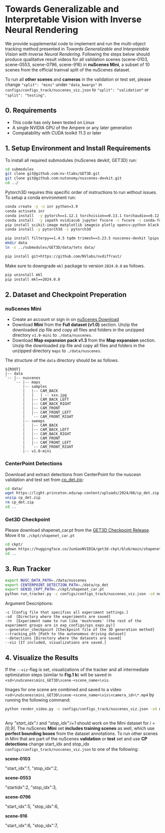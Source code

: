 # Towards Generalizable and Interpretable Vision with Inverse Neural Rendering

We provide supplemental code to implement and run the multi-object tracking method presented in *Towards Generalizable and Interpretable Vision with Inverse Neural Rendering*. Following the steps below should produce qualitative result videos for all validation scenes (scene-0103, scene-0553, scene-0796, scene-916) in **nuScenes Mini**, a subset of 10 scenes from the official trainval split of the nuScenes dataset.

To run all **other scenes** and **cameras** in the validation or test set, please change `"split": "mini"` under `"data_kwargs"` in `configs/configs_track/nuscenes_viz.json` to `"split": "validation"` or `"split": "testing"`. 

## 0. Requirements
- This code has only been tested on Linux
- A single NVIDIA GPU of the Ampere or any later generation
- Compatability with CUDA toolkit 11.3 or later

## 1. Setup Environment and Install Requirements

To install all required submodules (nuScenes devkit, GET3D) run:

```bash
cd submodules
git clone git@github.com:nv-tlabs/GET3D.git
git clone git@github.com:nutonomy/nuscenes-devkit.git
cd ../
```

Pytorch3D requires this specific order of instructions to run without issues. To setup a conda environment run:
```bash
conda create -y -n inr python=3.9
conda activate inr
conda install  -y pytorch==1.12.1 torchvision==0.13.1 torchaudio==0.12.1 cudatoolkit=11.3 -c pytorch
conda install  -y iopath nvidiacub jupyter fvcore -c fvcore -c conda-forge -c iopath -c bottler 
pip install scikit-image matplotlib imageio plotly opencv-python black usort flake8 flake8-bugbear flake8-comprehensions 
conda install -y pytorch3d -c pytorch3d

pip install filterpy==1.4.5 tqdm trimesh==3.23.5 nuscenes-devkit lpips ninja xatlas gdown urllib3 waymo-open-dataset-tf-2-11-0 moviepy
mkdir data
ln -s ../submodules/GET3D/data/tets data/

pip install git+https://github.com/NVlabs/nvdiffrast/
```

Make sure to downgrade `mkl` package to version `2024.0.0` as follows.
```bash
pip uninstall mkl
pip install mkl==2024.0.0
```

## 2. Dataset and Checkpoint Preperation

### nuScenes Mini
- Create an account or sign in on [nuScenes Download](https://www.nuscenes.org/nuscenes#download) 
- Download **Mini** from the **Full dataset (v1.0)** section. Unzip the downloaded zip file and copy all files and folders in the unzipped directory `v1.0-mini` to `./data/nuscenes`.
- Download **Map expansion pack v1.3** from the **Map expansion** section. Unzip the downloaded zip file and copy all files and folders in the unzipped directory `maps` to `./data/nuscenes`.

The structure of the `data` directory should be as follows.
```
${ROOT}
|-- data
`-- |-- nuscenes
    `-- |-- maps
        |-- samples
        |   |-- CAM_BACK
        |   |   | -- xxx.jpg
        |   |-- CAM_BACK_LEFT
        |   |-- CAM_BACK_RIGHT
        |   |-- CAM_FRONT
        |   |-- CAM_FRONT_LEFT
        |   `-- CAM_FRONT_RIGHT
        |-- sweeps
        |   |-- CAM_BACK
        |   |-- CAM_BACK_LEFT
        |   |-- CAM_BACK_RIGHT
        |   |-- CAM_FRONT
        |   |-- CAM_FRONT_LEFT
        |   `-- CAM_FRONT_RIGHT
        |-- v1.0-mini
```

### CenterPoint Detections
Download and extract detections from CenterPoint for the nuscesn validation and test set from [cp_det.zip](https://light.princeton.edu/wp-content/uploads/2024/08/cp_det.zip):

```bash
cd data/
wget https://light.princeton.edu/wp-content/uploads/2024/08/cp_det.zip
unzip cp_det.zip
rm cp_det.zip
cd ..
```

### Get3D Checkpoint
Please download shapenet_car.pt from the [GET3D Checkpoint Release](https://huggingface.co/JunGaoNVIDIA/get3d-ckpt/blob/main/shapenet_car.pt).
Move it to `./ckpt/shapenet_car.pt`

```bash
cd ckpt/
gdown https://huggingface.co/JunGaoNVIDIA/get3d-ckpt/blob/main/shapenet_car.pt
cd ..
```

## 3. Run Tracker

```bash
export NUSC_DATA_PATH=./data/nuscenes
export CENTERPOINT_DETECTION_PATH=./data/cp_det
export GEN3D_CKPT_PATH=./ckpt/shapenet_car.pt
python run_tracker.py -c configs/configs_track/nuscenes_viz.json -sd nuscenes_viz -rn nuscenes_viz --generator_checkpoint $GEN3D_CKPT_PATH --tracking_pth $NUSC_DATA_PATH --detections $CENTERPOINT_DETECTION_PATH --viz
```

Argument Descriptions:
```
-c [Config file that specifies all experiment settings.]
-sd  [Directory where the experiments are saved]
-rn  [Experiment name to run like 'mushrooms' (the rest of the experiment groups are in exp_configs/sps_exps.py)] 
--generator_checkpoint [Checkpoint file of the 3D generation method]
--tracking_pth [Path to the autonomous driving dataset]
--detections [Directory where the datasets are saved]
--viz [If included, visualizations are saved.]
```

## 4. Visualize the Results

If the `--viz`-flag is set, visualizations of the tracker and all intermediate optimization steps (similar to **Fig.1 b**) will be saved in `<sd>\nuScenes\mini_GET3D\scene-<scene_name>\vis`. 

Images for one scene are combined and saved to a video `<sd>\nuScenes\mini_GET3D\scene-<scene_name>\vis\<camera_id>\*.mp4` by running the following command:

```bash
python render_video.py -c configs/configs_track/nuscenes_viz.json -sd nuscenes_viz
```

##

Any *"start_idx":i* and *"stop_idx":i+1* should work on the Mini dataset for *i = [0,9]*. The nuScenes **Mini** set **includes training scenes** as well, which use **perfect bounding boxes** from the dataset annotations.
To run other scenes in Mini that are part of the nuScenes **validation** or **test** set and use **CP detections** change start_idx and stop_idx `configs/configs_track/nuscenes_viz.json` to one of the following:

**scene-0103**

"start_idx":1,
"stop_idx":2,

**scene-0553**

"startidx":2,
"stop_idx":3,

**scene-0796**

"start_idx":5,
"stop_idx":6,

**scene-916**

"start_idx":6,
"stop_idx":7,
